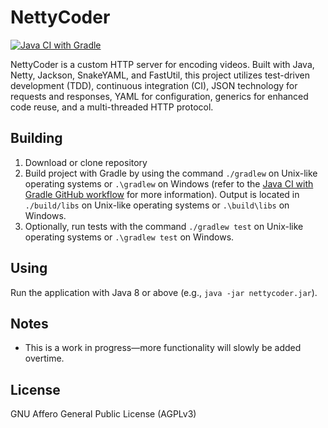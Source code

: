 # NettyCoder
[![Java CI with Gradle](https://github.com/nick-botticelli/NettyCoder/workflows/Java%20CI%20with%20Gradle/badge.svg)](https://github.com/nick-botticelli/NettyCoder/actions?query=workflow%3A%22Java+CI+with+Gradle%22)

NettyCoder is a custom HTTP server for encoding videos. Built with Java, Netty, Jackson, SnakeYAML, and FastUtil, this
project utilizes test-driven development (TDD), continuous integration (CI), JSON technology for requests and responses,
YAML for configuration, generics for enhanced code reuse, and a multi-threaded HTTP protocol.

## Building
1. Download or clone repository
2. Build project with Gradle by using the command `./gradlew` on Unix-like operating systems or `.\gradlew` on Windows
   (refer to the [Java CI with Gradle GitHub workflow](./.github/workflows/gradle.yml) for more information). Output is 
   located in `./build/libs` on Unix-like operating systems or `.\build\libs` on Windows.
3. Optionally, run tests with the command `./gradlew test` on Unix-like operating systems or `.\gradlew test` on
   Windows.

## Using
Run the application with Java 8 or above (e.g., `java -jar nettycoder.jar`).

## Notes
* This is a work in progress—more functionality will slowly be added overtime.

## License
GNU Affero General Public License (AGPLv3)
